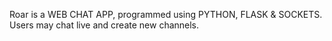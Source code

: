 Roar is a WEB CHAT APP, programmed using PYTHON, FLASK & SOCKETS.
Users may chat live and create new channels.
